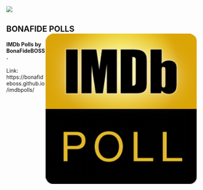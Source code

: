 <img src="https://user-images.githubusercontent.com/41794735/140662448-d1808aba-1edb-4f11-8036-c4e5db7bf801.png" />
<h2>
  <span>BONAFIDE POLLS</span>
  <img src="https://github.com/BonaFideBOSS/imdbpolls/blob/main/img/imdbpoll.png" align="right"/>
</h2>
<h4>IMDb Polls by BonaFideBOSS.</h4>
Link: https://bonafideboss.github.io/imdbpolls/
